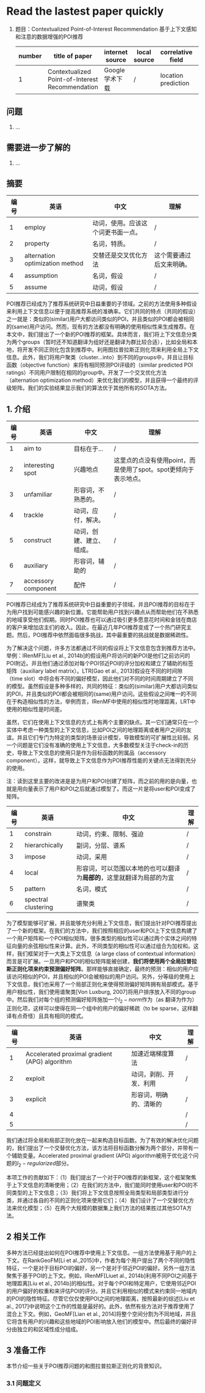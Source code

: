 # Read the lastest paper quickly

1. 题目：Contextualized Point-of-Interest Recommendation
基于上下文感知和注意的数据增强的POI推荐

   |number|title of paper|internet source|local source|correlative field|illustration|
   |---|---|---|---|---|---|
   |1|Contextualized Point-of-Interest Recommendation|Google学术下载|/|location prediction|distll|

## 问题

1. ...

## 需要进一步了解的

1. ...

## 摘要

|编号|英语|中文|理解|
|---|---|---|---|
|1|employ|动词，使用。应该这个词更书面一点。|/|
|2|property|名词，特质。|/|
|3|alternation optimization method|交替还是交叉优化方法|这个需要通过后文来明确。|
|4|assumption|名词，假设|/|
|5|assume|动词，假设|/|

POI推荐已经成为了推荐系统研究中日益重要的子领域。之前的方法使用多种假设来利用上下文信息以便于提高推荐系统的准确率。它们共同的特点（共同的假设）之一就是：类似的(similar)用户大都访问类似的POI，并且类似的POI都会被相同的(same)用户访问。然而，现有的方法都没有明确的使用相似性来生成推荐。在本文中，我们提出了一个新的POI推荐的框架。具体而言，我们将上下文信息分类为两个groups（暂时还不知道翻译为组好还是翻译为群比较合适），比如全局和本地，将开发不同正则化包含到推荐中。利用图拉普拉斯正则化项来利用全局上下文信息。此外，我们将用户聚类（cluster...into）到不同的groups中，并且让目标函数（objective function）来将有相同预测POI评级的（similar predicted POI ratings）不同用户限制在相同的group中。开发了一个交叉优化方法（alternation optimization method）来优化我们的模型，并且获得一个最终的评级矩阵。我们的实验结果显示我们的算法优于其他所有的SOTA方法。

## 1. 介绍

|编号|英语|中文|理解|
|---|---|---|---|
|1|aim to|目标在于...|/|
|2|interesting spot|兴趣地点|这里点的点没有使用point，而是使用了spot。spot更倾向于表示地点。|
|3|unfamiliar|形容词，不熟悉的。|/|
|4|trackle|动词，应付，解决。|/|
|5|construct|动词，创建、建立、组成。|/|
|6|auxiliary|形容词，辅助的|/|
|7|accessory component|配件|/|

POI推荐已经成为了推荐系统研究中日益重要的子领域，并且POI推荐的目标在于为用户找到可能感兴趣的新位置。它能帮助用户找到兴趣点从而帮助他们在不熟悉的地域享受他们假期。同时POI推荐也可以通过吸引更多愿意花时间和金钱在商店的客户来增加店主们的收入。因此，在最近几年POI推荐变成了一个热门研究主题。然后，POI推荐中依然面临很多挑战，其中最重要的挑战就是数据稀疏性。

为了解决这个问题，许多方法都通过不同的假设将上下文信息包含到推荐方法中。举例：IRenMF[Liu et al.,
2014b]的假设用户将访问的新POI是他们之前访问的POI附近。并且他们通过添加对每个POI邻近POI的评分加权和建立了辅助的标签矩阵（auxiliary label matrix）。LTR[Gao et al., 2013]假设在不同的时间隙（time slot）中将会有不同的偏好模型，因此他们对不同的时间周期建立了不同的模型。虽然假设是多种多样的，共同的特征：类似的(similar)用户大都访问类似的POI，并且类似的POI都会被相同的(same)用户访问。这些假设之间唯一的不同在于构造相似性的方法，举例而言，IRenMF中使用的相似性时地理距离，LRT中使用的相似性是时间差。

虽然，它们在使用上下文信息的方式上有两个主要的缺点。其一它们通常只在一个实体中考虑一种类型的上下文信息，比如POI之间的地理距离或者用户之间的友谊。并且它们专门为特定的类型的场景设计模型，导致模型的可扩展性比较弱。另一个问题是它们没有准确的使用上下文信息，大多数模型关注于check-in的历史，导致上下文信息的使用只是作为目标函数的附属品（accessory component）。这样，就导致上下文信息作为POI推荐性能的关键点无法得到充分的使用。

注：读到这里主要的改进是是为用户和POI创建了矩阵，而之前的用的是向量，也就是用向量表示了用户和POI之后就通过模型了。而这一片是将user和POI变成了矩阵。

|编号|英语|中文|理解|
|---|---|---|---|
|1|constrain|动词，约束、限制、强迫|/|
|2|hierarchically|副词，分层、谱系|/|
|3|impose|动词，采用|/|
|4|local|形容词，可以范围以本地的也可以翻译为**局部的**，这里就翻译为局部的为宜|/|
|5|pattern|名词，模式|/|
|6|spectral clustering|谱聚类|/|

为了模型能够可扩展，并且能够充分利用上下文信息，我们提出针对POI推荐提出了一个新的框架。在我们的方法中，我们按照相应的user和POI上下文信息构建了一个用户矩阵和一个POI相似矩阵。很多类型的相似性可以通过两个实体之间的特征向量的余弦相似性来计算。此外，不同类型的相似性可以通过组合为加权和。这样，我们框架对于一大类上下文信息（a large class of contextual information）而言是可扩展。一旦用户和POI的相似矩阵能被创建，**我们将使用两个全局拉普拉斯正则化项来约束预测偏好矩阵**。那样能够直接确定，最终的预测：相似的用户应该访问相似的POI，并且相似的POI会被相似的用户访问。另外，分等级的使用上下文信息，我们也采用了一个局部正则化来使得预测偏好矩阵拥有局部模式。基于用户相似性，我们使用谱聚类[Von Luxburg, 2007]将用户排序放入不同的group中。然后我们对每个组的预测偏好矩阵施加一个$l_2 -norm$作为（as 翻译为作为）正则化项，这样可以使得在同一个组中的用户的偏好稀疏（to be sparse，这样翻译有点奇怪）且具有相同的模式。

|编号|英语|中文|理解|
|---|---|---|---|
|1|Accelerated proximal gradient (APG) algorithm|加速近端梯度算法|/|
|2|exploit|动词，剥削、开发、利用|/|
|3|explicit|形容词，明确的、清晰的|/|
|4|||/|
|5|||/|

我们通过将全局和局部正则化放在一起来构造目标函数。为了有效的解决优化问题的，我们提出了一个交替优化方法，该方法将目标函数分解为两个部分，并带有一个辅助变量。Accelerated proximal gradient (APG) algorithm被用于优化这个问题的$l_2 -regularized$部分。

本项工作的贡献如下：（1）我们提出了一个对于POI推荐的新框架，这个框架聚焦于上下文信息的清晰使用；（2）在我们的方法中，我们能同时使用user和POI的不同类型的上下文信息；（3）我们将上下文信息按照全局类型和局部类型进行分类，并通过各自的不同的正则化项来使用它们；（4）我们设计了一个交替优化方法来优化模型；（5）在两个大规模的数据集上我们方法的结果胜过其他SOTA方法。

## 2 相关工作

多种方法已经提出如何在POI推荐中使用上下文信息。一组方法使用基于用户的上下文。在RankGeoFM[Li et al.,2015]中，作者为每个用户提出了两个不同的隐性特征，一个是对于目标POI的偏好，另一个是对于邻近POI的偏好。另外一组方法聚焦于基于POI的上下文。例如，IRenMF[Liuet al., 2014b]利用不同POI之间基于地理距离[Liu et al., 2014b]的相似性。对于每个POI和特定用户，它使用邻近POI的用户偏好的权重和来评估POI的评分。并且它利用相似的模式来约束同一地域内的POI的隐性特征。尽管它仅仅使用POI之间的地理距离，按照最新的综述[Liu et al., 2017]中说明这个工作的性能是最好的。此外，依然有些方法对于推荐使用了混合上下文。例如，GeoMF[Lian et al., 2014]将整个空间分割为不同地域，并且它将含有用户的兴趣和这些地域的POI影响放入他们的模型中。然后最终的偏好评分由独立的和区域性成分组成。

## 3 准备工作

本节介绍一些关于POI推荐问题的和图拉普拉斯正则化的背景知识。

### 3.1 问题定义

